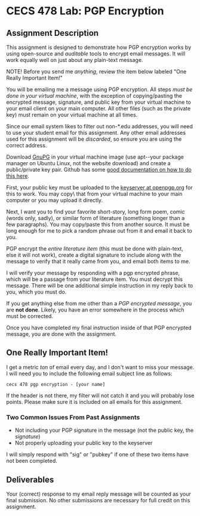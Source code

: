 # CECS 478 Lab: PGP Encryption

## Assignment Description
This assignment is designed to demonstrate how PGP encryption works by using open-source and *auditable* tools to encrypt email messages. It will work equally well on just about any plain-text message.

NOTE! Before you send me *anything*, review the item below labeled "One Really Important Item!"

You will be emailing me a message using PGP encryption. All steps *must be done in your virtual machine*, with the exception of copying/pasting the encrypted message, signature, and public key from your virtual machine to your email client on your main computer. All other files (such as the private key) must remain on your virtual machine at all times.

Since our email system likes to filter out non-\*.edu addresses, you will need to use your student email for this assignment. Any other email addresses used for this assignment will be *discarded*, so ensure you are using the correct address.

Download [GnuPG](https://gnupg.org/) in your virtual machine image (use apt--your package manager on Ubuntu Linux, not the website download) and create a public/private key pair. Github has some [good documentation on how to do this here](https://docs.github.com/en/authentication/managing-commit-signature-verification/generating-a-new-gpg-key).

First, your public key must be uploaded to the [keyserver at openpgp.org](https://keys.openpgp.org) for this to work. You may copy\ that from your virtual machine to your main computer or you may upload it directly.

Next, I want you to find your favorite short-story, long form poem, comic (words only, sadly), or similar form of literature (something longer than a few paragraphs). You may copy/paste this from another source. It must be long enough for me to pick a random phrase out from it and email it back to you. 

PGP encrypt the *entire literature item* (this must be done with plain-text, else it will not work), create a  digital signature to include along with the message to verify that it really came from you, and email both items to me.

I will verify your message by responding with a pgp encrypted phrase, which will be a passage from your literature item. You must decrypt this message. There will be one additional simple instruction in my reply back to you, which you must do.

If you get anything else from me other than a *PGP encrypted message*, you are **not done**. Likely, you have an error somewhere in the process which must be corrected.

Once you have completed my final instruction inside of that PGP encrypted message, you are done with the assignment.

## One Really Important Item!
I get a metric *ton* of email every day, and I don't want to miss your message. I will need you to include the following email subject line as follows:

`cecs 478 pgp encryption - [your name]`

If the header is not there, my filter will not catch it and you will probably lose points. Please make sure it is included on all emails for this assignment.

### Two Common Issues From Past Assignments
* Not including your PGP signature in the message (not the public key, the *signature*)
* Not properly uploading your public key to the keyserver

I will simply respond with "sig" or "pubkey" if one of these two items have not been completed.

## Deliverables

Your (correct) response to my email reply message will be counted as your final submission. No other submissions are necessary for full credit on this assignment.
